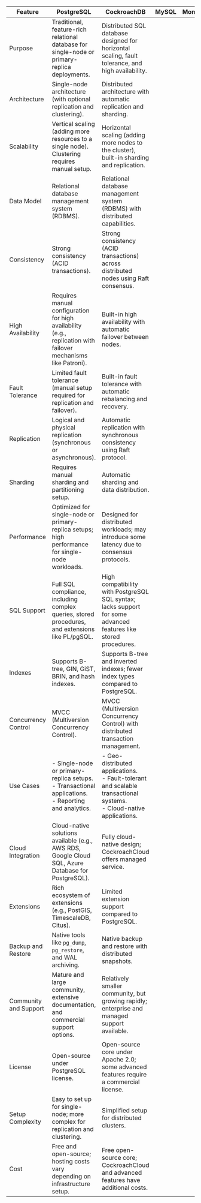 | Feature               | PostgreSQL                                                                                                     | CockroachDB                                                                                                                 | MySQL | MongoDB |
| --------------------- | -------------------------------------------------------------------------------------------------------------- | --------------------------------------------------------------------------------------------------------------------------- | ----- | ------- |
| Purpose               | Traditional, feature-rich relational database for single-node or primary-replica deployments.                  | Distributed SQL database designed for horizontal scaling, fault tolerance, and high availability.                           |       |         |
| Architecture          | Single-node architecture (with optional replication and clustering).                                           | Distributed architecture with automatic replication and sharding.                                                           |       |         |
| Scalability           | Vertical scaling (adding more resources to a single node). Clustering requires manual setup.                   | Horizontal scaling (adding more nodes to the cluster), built-in sharding and replication.                                   |       |         |
| Data Model            | Relational database management system (RDBMS).                                                                 | Relational database management system (RDBMS) with distributed capabilities.                                                |       |         |
| Consistency           | Strong consistency (ACID transactions).                                                                        | Strong consistency (ACID transactions) across distributed nodes using Raft consensus.                                       |       |         |
| High Availability     | Requires manual configuration for high availability (e.g., replication with failover mechanisms like Patroni). | Built-in high availability with automatic failover between nodes.                                                           |       |         |
| Fault Tolerance       | Limited fault tolerance (manual setup required for replication and failover).                                  | Built-in fault tolerance with automatic rebalancing and recovery.                                                           |       |         |
| Replication           | Logical and physical replication (synchronous or asynchronous).                                                | Automatic replication with synchronous consistency using Raft protocol.                                                     |       |         |
| Sharding              | Requires manual sharding and partitioning setup.                                                               | Automatic sharding and data distribution.                                                                                   |       |         |
| Performance           | Optimized for single-node or primary-replica setups; high performance for single-node workloads.               | Designed for distributed workloads; may introduce some latency due to consensus protocols.                                  |       |         |
| SQL Support           | Full SQL compliance, including complex queries, stored procedures, and extensions like PL/pgSQL.               | High compatibility with PostgreSQL SQL syntax; lacks support for some advanced features like stored procedures.             |       |         |
| Indexes               | Supports B-tree, GIN, GiST, BRIN, and hash indexes.                                                            | Supports B-tree and inverted indexes; fewer index types compared to PostgreSQL.                                             |       |         |
| Concurrency Control   | MVCC (Multiversion Concurrency Control).                                                                       | MVCC (Multiversion Concurrency Control) with distributed transaction management.                                            |       |         |
| Use Cases             | - Single-node or primary-replica setups.  <br>- Transactional applications.  <br>- Reporting and analytics.    | - Geo-distributed applications.  <br>- Fault-tolerant and scalable transactional systems.  <br>- Cloud-native applications. |       |         |
| Cloud Integration     | Cloud-native solutions available (e.g., AWS RDS, Google Cloud SQL, Azure Database for PostgreSQL).             | Fully cloud-native design; CockroachCloud offers managed service.                                                           |       |         |
| Extensions            | Rich ecosystem of extensions (e.g., PostGIS, TimescaleDB, Citus).                                              | Limited extension support compared to PostgreSQL.                                                                           |       |         |
| Backup and Restore    | Native tools like `pg_dump`, `pg_restore`, and WAL archiving.                                                  | Native backup and restore with distributed snapshots.                                                                       |       |         |
| Community and Support | Mature and large community, extensive documentation, and commercial support options.                           | Relatively smaller community, but growing rapidly; enterprise and managed support available.                                |       |         |
| License               | Open-source under PostgreSQL license.                                                                          | Open-source core under Apache 2.0; some advanced features require a commercial license.                                     |       |         |
| Setup Complexity      | Easy to set up for single-node; more complex for replication and clustering.                                   | Simplified setup for distributed clusters.                                                                                  |       |         |
| Cost                  | Free and open-source; hosting costs vary depending on infrastructure setup.                                    | Free open-source core; CockroachCloud and advanced features have additional costs.                                          |       |         |
